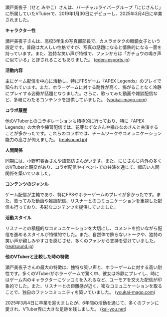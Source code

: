 瀬戸美夜子（せと みやこ）さんは、バーチャルライバーグループ「にじさんじ」に所属していたVTuberで、2019年1月30日にデビューし、2025年3月4日に卒業されました。

**キャラクター性**

瀬戸美夜子さんは、高校3年生の写真部部長で、カメラオタクの眼鏡女子という設定です。普段は大人しい性格ですが、写真の話題になると情熱的になる一面を持っています。また、独特な笑い声が特徴で、ファンからは「ガチョウの鳴き声に似ている」と評されることもありました。 ([eden-esports.jp](https://eden-esports.jp/archives/2142?utm_source=openai))

**活動内容**

主にゲーム配信を中心に活動し、特にFPSゲーム『APEX Legends』のプレイで知られています。また、ホラーゲームに対する耐性が高く、怖がることなく冷静にプレイする姿勢が話題となりました。さらに、歌ってみた動画や雑談配信など、多岐にわたるコンテンツを提供していました。 ([youkai-mago.com](https://youkai-mago.com/archives/14031?utm_source=openai))

**コラボ履歴**

他のVTuberとのコラボレーションも積極的に行っており、特に『APEX Legends』の大会や練習配信では、花芽なずなさんや橘ひなのさんと共演することが多かったです。これらのコラボでは、チームワークやコミュニケーション能力の高さが伺えました。 ([realsound.jp](https://realsound.jp/tech/2023/01/post-1244459.html?utm_source=openai))

**人間関係**

同期には、小野町春香さんや語部紡さんがいます。また、にじさんじ内外の多くのVTuberと親交があり、コラボ配信やイベントでの共演を通じて、幅広い人間関係を築いていました。

**コンテンツのジャンル**

ゲーム配信が主軸であり、特にFPSやホラーゲームのプレイが多かったです。また、歌ってみた動画や雑談配信、リスナーとのコミュニケーションを重視した配信も行っており、多彩なコンテンツを提供していました。

**活動スタイル**

リスナーとの積極的なコミュニケーションを大切にし、コメントを拾いながら配信を進めるスタイルが特徴的でした。また、自然体で飾らないトークや、独特の笑い声が親しみやすさを感じさせ、多くのファンから支持を受けていました。 ([realsound.jp](https://realsound.jp/tech/2023/01/post-1244459.html?utm_source=openai))

**他のVTuberと比較した時の特徴**

瀬戸美夜子さんの最大の特徴は、独特な笑い声と、ホラーゲームに対する高い耐性です。多くのVTuberがホラーゲームで驚く中、彼女は冷静にプレイし、時にはゲーム内のキャラクターにツッコミを入れるなど、ユーモアを交えた配信が印象的でした。また、リスナーとの距離感が近く、密なコミュニケーションを取ることで、独自のファンコミュニティを築いていました。 ([youkai-mago.com](https://youkai-mago.com/archives/14031?utm_source=openai))

2025年3月4日に卒業を迎えましたが、6年間の活動を通じて、多くのファンに愛され、VTuber界に大きな足跡を残しました。 ([kai-you.net](https://kai-you.net/article/91594?utm_source=openai)) 